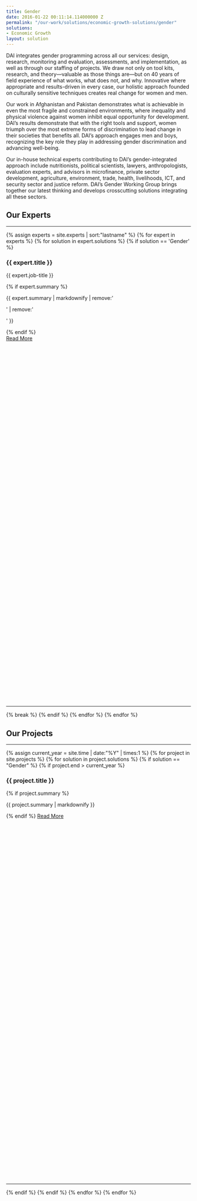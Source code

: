 ```yaml
---
title: Gender
date: 2016-01-22 00:11:14.114000000 Z
permalink: "/our-work/solutions/economic-growth-solutions/gender"
solutions:
- Economic Growth
layout: solution
---
```


DAI integrates gender programming across all our services: design, research, monitoring and evaluation, assessments, and implementation, as well as through our staffing of projects. We draw not only on tool kits, research, and theory—valuable as those things are—but on 40 years of field experience of what works, what does not, and why. Innovative where appropriate and results-driven in every case, our holistic approach founded on culturally sensitive techniques creates real change for women and men.

Our work in Afghanistan and Pakistan demonstrates what is achievable in even the most fragile and constrained environments, where inequality and physical violence against women inhibit equal opportunity for development. DAI’s results demonstrate that with the right tools and support, women triumph over the most extreme forms of discrimination to lead change in their societies that benefits all. DAI’s approach engages men and boys, recognizing the key role they play in addressing gender discrimination and advancing well-being.

Our in-house technical experts contributing to DAI’s gender-integrated approach include nutritionists, political scientists, lawyers, anthropologists, evaluation experts, and advisors in microfinance, private sector development, agriculture, environment, trade, health, livelihoods, ICT, and security sector and justice reform. DAI’s Gender Working Group brings together our latest thinking and develops crosscutting solutions integrating all these sectors.

<h2>Our Experts</h2>
<hr>
{% assign experts = site.experts | sort:"lastname" %}
{% for expert in experts %}
  {% for solution in expert.solutions %}
    {% if solution == 'Gender' %}
<div class="people-block grid-item {% for expertise in expert.solutions %} {{ expertise | downcase | slugify }} {% endfor %}{% for region in expert.regions %} {{ region | slugify}} {% endfor %}">
  <div class="expert-detailslist--metadata">
    <h3 class="expert-details--name">{{ expert.title }}</h3>
    <p class="expert-details--title">{{ expert.job-title }}</p>
    </div>
    <div class="expert-summary">
      {% if expert.summary %}<p>{{ expert.summary | markdownify | remove:'<p>' | remove:'</p>' }}</p>{% endif %}
    </div>
    <a href="{{ expert.url }}" class="primary-block--button expert-button">Read More <svg class="redirect" viewBox="0 0 36 70" preserveAspectRatio="xMinYMax meet"><use xlink:href="#redirect"></use></svg></a>
    <hr>
</div>
    {% break %}
    {% endif %}
  {% endfor %}
{% endfor %}
<h2>Our Projects</h2>
<hr>
{% assign current_year = site.time | date:"%Y" | times:1 %}
{% for project in site.projects %}
  {% for solution in project.solutions %}
    {% if solution == "Gender" %}
    {% if project.end > current_year %}
<div class="project-block grid-item {% for solution in project.solutions %} {{ solution | slugify }} {% endfor %}{% for region in project.regions %} {{ region | slugify}} {% endfor %} {% for client in project.client %} {{ client | slugify }} {% endfor %}{% if project.end < current_year %} closed {% else %} active{% endif %}">
    <h3>{{ project.title }}</h3>
    {% if project.summary %}<p>{{ project.summary | markdownify }}</p>{% endif %}
    <a href="{{ project.url }}" class="primary-block--button expert-button">Read More <svg class="redirect" viewBox="0 0 36 70" preserveAspectRatio="xMinYMax meet"><use xlink:href="#redirect"></use></svg></a>
    <hr>
  </div>
    {% endif %}
    {% endif %}
  {% endfor %}
{% endfor %}
